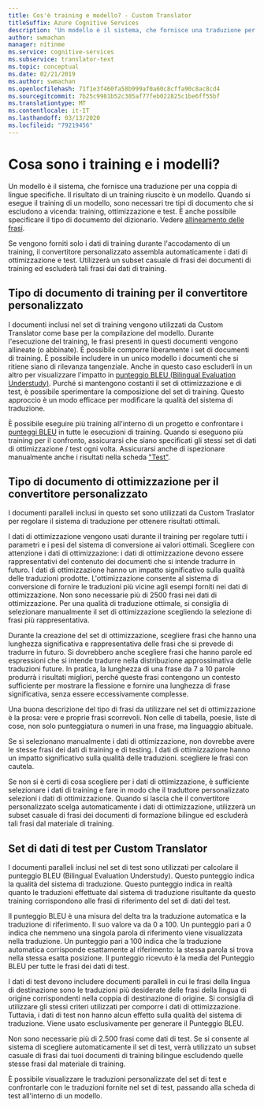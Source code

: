 ```yaml
---
title: Cos'è training e modello? - Custom Translator
titleSuffix: Azure Cognitive Services
description: 'Un modello è il sistema, che fornisce una traduzione per una coppia di lingue specifiche. Il risultato di un training riuscito è un modello. Durante il training di un modello, sono necessari tre set di dati che si escludono a vicenda: set di dati di training, set di dati di ottimizzazione e set di dati di test.'
author: swmachan
manager: nitinme
ms.service: cognitive-services
ms.subservice: translator-text
ms.topic: conceptual
ms.date: 02/21/2019
ms.author: swmachan
ms.openlocfilehash: 71f1e3f460fa58b999af0a60c8cffa90c8ac8cd4
ms.sourcegitcommit: 7b25c9981b52c385af77feb022825c1be6ff55bf
ms.translationtype: MT
ms.contentlocale: it-IT
ms.lasthandoff: 03/13/2020
ms.locfileid: "79219456"
---
```

# <a name="what-are-trainings-and-models"></a>Cosa sono i training e i modelli?

Un modello è il sistema, che fornisce una traduzione per una coppia di lingue specifiche.
Il risultato di un training riuscito è un modello. Quando si esegue il training di un modello, sono necessari tre tipi di documento che si escludono a vicenda: training, ottimizzazione e test. È anche possibile specificare il tipo di documento del dizionario. Vedere [allineamento delle frasi](https://docs.microsoft.com/azure/cognitive-services/translator/custom-translator/sentence-alignment#suggested-minimum-number-of-sentences).

Se vengono forniti solo i dati di training durante l'accodamento di un training, il convertitore personalizzato assembla automaticamente i dati di ottimizzazione e test. Utilizzerà un subset casuale di frasi dei documenti di training ed escluderà tali frasi dai dati di training.

## <a name="training-document-type-for-custom-translator"></a>Tipo di documento di training per il convertitore personalizzato

I documenti inclusi nel set di training vengono utilizzati da Custom Translator come base per la compilazione del modello. Durante l'esecuzione del training, le frasi presenti in questi documenti vengono allineate (o abbinate). È possibile comporre liberamente i set di documenti di training. È possibile includere in un unico modello i documenti che si ritiene siano di rilevanza tangenziale. Anche in questo caso escluderli in un altro per visualizzare l'impatto in [punteggio BLEU (Bilingual Evaluation Understudy)](what-is-bleu-score.md). Purché si mantengono costanti il set di ottimizzazione e di test, è possibile sperimentare la composizione del set di training. Questo approccio è un modo efficace per modificare la qualità del sistema di traduzione.

È possibile eseguire più training all'interno di un progetto e confrontare i [punteggi BLEU](what-is-bleu-score.md) in tutte le esecuzioni di training. Quando si eseguono più training per il confronto, assicurarsi che siano specificati gli stessi set di dati di ottimizzazione / test ogni volta. Assicurarsi anche di ispezionare manualmente anche i risultati nella scheda ["Test"](how-to-view-system-test-results.md).

## <a name="tuning-document-type-for-custom-translator"></a>Tipo di documento di ottimizzazione per il convertitore personalizzato

I documenti paralleli inclusi in questo set sono utilizzati da Custom Traslator per regolare il sistema di traduzione per ottenere risultati ottimali.

I dati di ottimizzazione vengono usati durante il training per regolare tutti i parametri e i pesi del sistema di conversione ai valori ottimali. Scegliere con attenzione i dati di ottimizzazione: i dati di ottimizzazione devono essere rappresentativi del contenuto dei documenti che si intende tradurre in futuro. I dati di ottimizzazione hanno un impatto significativo sulla qualità delle traduzioni prodotte. L'ottimizzazione consente al sistema di conversione di fornire le traduzioni più vicine agli esempi forniti nei dati di ottimizzazione. Non sono necessarie più di 2500 frasi nei dati di ottimizzazione. Per una qualità di traduzione ottimale, si consiglia di selezionare manualmente il set di ottimizzazione scegliendo la selezione di frasi più rappresentativa.

Durante la creazione del set di ottimizzazione, scegliere frasi che hanno una lunghezza significativa e rappresentativa delle frasi che si prevede di tradurre in futuro. Si dovrebbero anche scegliere frasi che hanno parole ed espressioni che si intende tradurre nella distribuzione approssimativa delle traduzioni future. In pratica, la lunghezza di una frase da 7 a 10 parole produrrà i risultati migliori, perché queste frasi contengono un contesto sufficiente per mostrare la flessione e fornire una lunghezza di frase significativa, senza essere eccessivamente complesse.

Una buona descrizione del tipo di frasi da utilizzare nel set di ottimizzazione è la prosa: vere e proprie frasi scorrevoli. Non celle di tabella, poesie, liste di cose, non solo punteggiatura o numeri in una frase, ma linguaggio abituale.

Se si selezionano manualmente i dati di ottimizzazione, non dovrebbe avere le stesse frasi dei dati di training e di testing. I dati di ottimizzazione hanno un impatto significativo sulla qualità delle traduzioni. scegliere le frasi con cautela.

Se non si è certi di cosa scegliere per i dati di ottimizzazione, è sufficiente selezionare i dati di training e fare in modo che il traduttore personalizzato selezioni i dati di ottimizzazione. Quando si lascia che il convertitore personalizzato scelga automaticamente i dati di ottimizzazione, utilizzerà un subset casuale di frasi dei documenti di formazione bilingue ed escluderà tali frasi dal materiale di training.

## <a name="testing-dataset-for-custom-translator"></a>Set di dati di test per Custom Translator

I documenti paralleli inclusi nel set di test sono utilizzati per calcolare il punteggio BLEU (Bilingual Evaluation Understudy). Questo punteggio indica la qualità del sistema di traduzione. Questo punteggio indica in realtà quanto le traduzioni effettuate dal sistema di traduzione risultante da questo training corrispondono alle frasi di riferimento del set di dati del test.

Il punteggio BLEU è una misura del delta tra la traduzione automatica e la traduzione di riferimento. Il suo valore va da 0 a 100. Un punteggio pari a 0 indica che nemmeno una singola parola di riferimento viene visualizzata nella traduzione. Un punteggio pari a 100 indica che la traduzione automatica corrisponde esattamente al riferimento: la stessa parola si trova nella stessa esatta posizione. Il punteggio ricevuto è la media del Punteggio BLEU per tutte le frasi dei dati di test.

I dati di test devono includere documenti paralleli in cui le frasi della lingua di destinazione sono le traduzioni più desiderate delle frasi della lingua di origine corrispondenti nella coppia di destinazione di origine. Si consiglia di utilizzare gli stessi criteri utilizzati per comporre i dati di ottimizzazione. Tuttavia, i dati di test non hanno alcun effetto sulla qualità del sistema di traduzione. Viene usato esclusivamente per generare il Punteggio BLEU.

Non sono necessarie più di 2.500 frasi come dati di test. Se si consente al sistema di scegliere automaticamente il set di test, verrà utilizzato un subset casuale di frasi dai tuoi documenti di training bilingue escludendo quelle stesse frasi dal materiale di training.

È possibile visualizzare le traduzioni personalizzate del set di test e confrontarle con le traduzioni fornite nel set di test, passando alla scheda di test all'interno di un modello.
